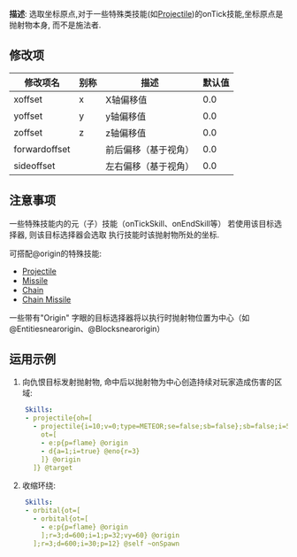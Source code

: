 **描述**: 选取坐标原点,对于一些特殊类技能(如[Projectile](/技能/列表/projectile))的onTick技能,坐标原点是抛射物本身, 而不是施法者.

修改项
-----

| 修改项名 | 别称 | 描述 | 默认值 |
| -------- | ---- | ---- | ------ |
| xoffset | x | X轴偏移值 | 0.0 |
| yoffset | y | y轴偏移值 | 0.0 |
| zoffset | z | z轴偏移值 | 0.0 |
| forwardoffset| | 前后偏移（基于视角） | 0.0 |
| sideoffset| | 左右偏移（基于视角） | 0.0 |

注意事项
--------

一些特殊技能内的元（子）技能（onTickSkill、onEndSkill等）
若使用该目标选择器, 则该目标选择器会选取  执行技能时该抛射物所处的坐标.  

可搭配@origin的特殊技能:  
- [Projectile](/技能/列表/Projectile)
- [Missile](/技能/列表/Missile)
- [Chain](/技能/列表/Chain)
- [Chain Missile](/技能/列表/ChainMissile)

一些带有"Origin" 字眼的目标选择器将以执行时抛射物位置为中心（如@Entitiesnearorigin、@Blocksnearorigin）

运用示例
-------

1. 向仇恨目标发射抛射物, 命中后以抛射物为中心创造持续对玩家造成伤害的区域:
```yaml
    Skills:
    - projectile{oh=[
      - projectile{i=10;v=0;type=METEOR;se=false;sb=false};sb=false;i=5;v=7;
        ot=[
        - e:p{p=flame} @origin
        - d{a=1;i=true} @eno{r=3}
        ]} @origin
      ]} @target
```

2. 收缩环绕:
```yaml
    Skills:
    - orbital{ot=[
      - orbital{ot=[
        - e:p{p=flame} @origin
        ];r=3;d=600;i=1;p=32;vy=60} @origin
      ];r=3;d=600;i=30;p=12} @self ~onSpawn
```